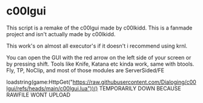 # c00lgui
This script is a remake of the c00lgui made by c00lkidd.
This is a fanmade project and isn't actually made by c00lkidd.

This work's on almost all executor's if it doesn't i recommend using krnl.

You can open the GUI with the red arrow on the left side of your screen or by pressing shift.
Tools like Knife, Katana etc kinda work, same with btools.
Fly, TP, NoClip, and most of those modules are ServerSided/FE

loadstring(game:HttpGet("https://raw.githubusercontent.com/Dialoging/c00lgui/refs/heads/main/c00lgui.lua"))()
TEMPORARILY DOWN BECAUSE RAWFILE WONT UPLOAD
